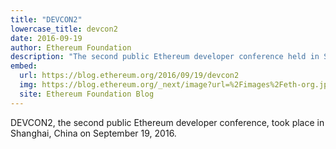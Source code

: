 ```yaml
---
title: "DEVCON2"
lowercase_title: devcon2
date: 2016-09-19
author: Ethereum Foundation
description: "The second public Ethereum developer conference held in Shanghai, China"
embed:
  url: https://blog.ethereum.org/2016/09/19/devcon2
  img: https://blog.ethereum.org/_next/image?url=%2Fimages%2Feth-org.jpeg&w=1080&q=75
  site: Ethereum Foundation Blog
---
```


DEVCON2, the second public Ethereum developer conference, took place in Shanghai, China on September 19, 2016.
